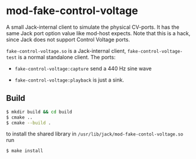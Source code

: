 # mod-fake-control-voltage

A small Jack-internal client to simulate the physical CV-ports. It has
the same Jack port option value like mod-host expects. Note that this is a
hack, since Jack does not support Control Voltage ports.

`fake-control-voltage.so` is a Jack-internal client,
`fake-control-voltage-test` is a normal standalone client. The ports:

* `fake-control-voltage:capture` send a 440 Hz sine wave

* `fake-control-voltage:playback` is just a sink.


## Build
```bash
$ mkdir build && cd build
$ cmake ..
$ cmake --build .
```

to install the shared library in `/usr/lib/jack/mod-fake-contol-voltage.so` run

```bash
$ make install
```

